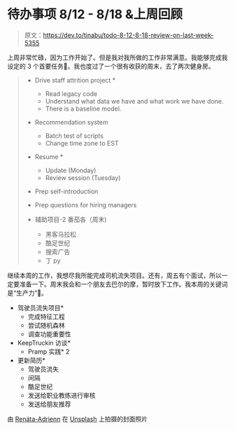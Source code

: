 # 待办事项 8/12 - 8/18 &上周回顾

> 原文：<https://dev.to/tinabu/todo-8-12-8-18-review-on-last-week-5355>

上周非常忙碌，因为工作开始了。但是我对我所做的工作非常满意。我能够完成我设定的 3 个首要任务👏。我也度过了一个很有收获的周末，去了两次健身房。

> *   Drive staff attrition project *
>     *   Read legacy code
>     *   Understand what data we have and what work we have done.
>     *   There is a baseline model.
> *   Recommendation system
>     *   Batch test of scripts
>     *   Change time zone to EST
> *   Resume *
>     *   Update (Monday)
>     *   Review session (Tuesday)
> 
> *   Prep self-introduction
> *   Prep questions for hiring managers
> 
> *   辅助项目-2 番茄各（周末)
>     *   黑客马拉松
>     *   酷足世纪
>     *   搜索广告
>     *   丁 py

继续本周的工作，我想尽我所能完成司机流失项目。还有，周五有个面试，所以一定要准备一下。周末我会和一个朋友去巴尔的摩，暂时放下工作。我本周的关键词是“生产力”😬。

*   驾驶员流失项目*
    *   完成特征工程
    *   尝试随机森林
    *   调查功能重要性
*   KeepTruckin 访谈*
    *   Pramp 实践* 2
*   更新简历*
    *   驾驶员流失
    *   间隔
    *   酷足世纪
    *   发送给职业教练进行审核
    *   发送给朋友推荐

由 [Renáta-Adrienn](https://unsplash.com/@bajkorenata) 在 [Unsplash](https://unsplash.com) 上拍摄的封面照片